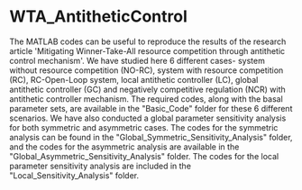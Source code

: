 # WTA_AntitheticControl
The MATLAB codes can be useful to reproduce the results of the research article 'Mitigating Winner-Take-All resource competition through antithetic control mechanism'.
We have studied here 6 different cases- system without resource competition (NO-RC), system with resource competition (RC), RC-Open-Loop system, local antithetic controller (LC), global antithetic controller (GC) and negatively competitive regulation (NCR) with antithetic controller mechanism. The required codes, along with the basal parameter sets, are available in the "Basic_Code" folder for these 6 different scenarios.
We have also conducted a global parameter sensitivity analysis for both symmetric and asymmetric cases. The codes for the symmetric analysis can be found in the "Global_Symmetric_Sensitivity_Analysis" folder, and the codes for the asymmetric analysis are available in the "Global_Asymmetric_Sensitivity_Analysis" folder.
The codes for the local parameter sensitivity analysis are included in the "Local_Sensitivity_Analysis" folder.




 
